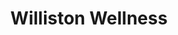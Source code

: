 ---
title: "Williston Wellness"
url: /williston-park/williston-wellness/
shop: nutrition supplements
---